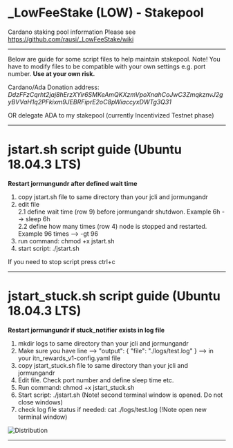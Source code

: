 # _LowFeeStake (LOW) - Stakepool
Cardano staking pool information
Please see https://github.com/rausi/_LowFeeStake/wiki

---
Below are guide for some script files to help maintain stakepool. Note! You have to modify files to be compatible with your own settings e.g. port number. **Use at your own risk.**

Cardano/Ada Donation address: _DdzFFzCqrht2jaj8hErzXYir6SMKeAmQKXzmVpoXnahCoJwC3ZmqkznvJ2gyBVVaH1q2PFkixm9JEBRFiprE2oC8pWiaccyxDWTg3Q31_

OR delegate ADA to my stakepool (currently Incentivized Testnet phase)

---
# jstart.sh script guide (Ubuntu 18.04.3 LTS)
**Restart jormungundr after defined wait time**
1. copy jstart.sh file to same directory than your jcli and jormungandr
2. edit file<br>
  2.1 define wait time (row 9) before jormungandr shutdwon. Example 6h --> sleep 6h<br>
  2.2 define how many times (row 4) node is stopped and restarted. Example 96 times --> -gt 96
3. run command: chmod +x jstart.sh
4. start script: ./jstart.sh

If you need to stop script press ctrl+c

---
# jstart_stuck.sh script guide (Ubuntu 18.04.3 LTS)
**Restart jormungundr if stuck_notifier exists in log file**
1. mkdir logs to same directory than your jcli and jormungandr
2. Make sure you have line --> "output": { "file": "./logs/test.log" } --> in your itn_rewards_v1-config.yaml file
3. copy jstart_stuck.sh file to same directory than your jcli and jormungandr
4. Edit file. Check port number and define sleep time etc.
5. Run command: chmod +x jstart_stuck.sh
6. Start script: ./jstart.sh (Note! second terminal window is opened. Do not close windows)
7. check log file status if needed: cat ./logs/test.log (!Note open new terminal window)

![Distribution](https://github.com/rausi/_LowFeeStake/blob/master/stuck_notifier.PNG)

---
